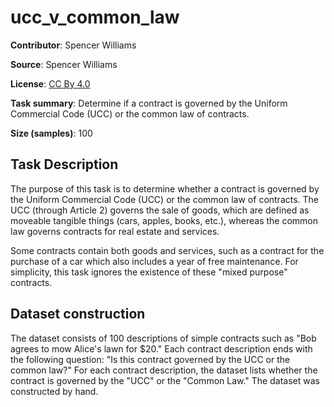 # ucc_v_common_law 
 **Contributor**: Spencer Williams
 
 **Source**: Spencer Williams
 
 **License**: [CC By 4.0](https://creativecommons.org/licenses/by/4.0/)
 
 **Task summary**: Determine if a contract is governed by the Uniform Commercial Code (UCC) or the common law of contracts.
 
 **Size (samples)**: 100
 
 ## Task Description
 
 The purpose of this task is to determine whether a contract is governed by the Uniform Commercial Code (UCC) or the common law of contracts. The UCC (through Article 2) governs the sale of goods, which are defined as moveable tangible things (cars, apples, books, etc.), whereas the common law governs contracts for real estate and services.
 
 Some contracts contain both goods and services, such as a contract for the purchase of a car which also includes a year of free maintenance. For simplicity, this task ignores the existence of these "mixed purpose" contracts.
 
 ## Dataset construction
 
 The dataset consists of 100 descriptions of simple contracts such as "Bob agrees to mow Alice's lawn for $20." Each contract description ends with the following question: "Is this contract governed by the UCC or the common law?" For each contract description, the dataset lists whether the contract is governed by the "UCC" or the "Common Law." The dataset was constructed by hand.